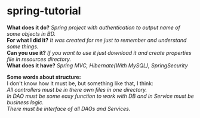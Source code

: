 # spring-tutorial
**What does it do?** _Spring project with authentication to output name of some objects in BD._  
**For what I did it?** _It was created for me just to remember and understand some things._  
**Can you use it?** _If you want to use it just download it and create properties file in resources directory._  
**What does it have?** _Spring MVC, Hibernate(With MySQL), SpringSecurity_

**Some words about structure:**  
I don't know how it must be, but something like that, I think:  
_All controllers must be in there own files in one directory.  
In DAO must be some easy function to work with DB and in Service must be business logic.  
There must be interface of all DAOs and Services._  
